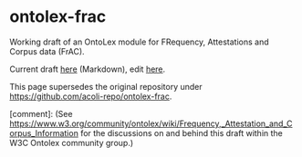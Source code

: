 # ontolex-frac
Working draft of an OntoLex module for FRequency, Attestations and Corpus data (FrAC). 

Current draft [here](index.md) (Markdown), edit [here](https://github.com/ontolex/frequency-attestation-corpus-information/edit/master/index.md).

This page supersedes the original repository under https://github.com/acoli-repo/ontolex-frac. 

[comment]: (See https://www.w3.org/community/ontolex/wiki/Frequency,_Attestation_and_Corpus_Information for the discussions on and behind this draft within the W3C Ontolex community group.)
